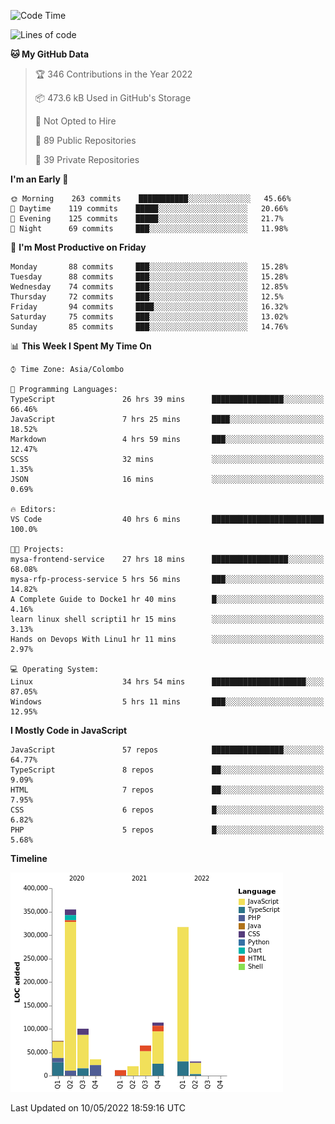 
<!--START_SECTION:waka-->
![Code Time](http://img.shields.io/badge/Code%20Time-0-blue)

![Lines of code](https://img.shields.io/badge/From%20Hello%20World%20I%27ve%20Written-1%20Million%20lines%20of%20code-blue)

**🐱 My GitHub Data** 

> 🏆 346 Contributions in the Year 2022
 > 
> 📦 473.6 kB Used in GitHub's Storage 
 > 
> 🚫 Not Opted to Hire
 > 
> 📜 89 Public Repositories 
 > 
> 🔑 39 Private Repositories  
 > 
**I'm an Early 🐤** 

```text
🌞 Morning    263 commits    ███████████░░░░░░░░░░░░░░   45.66% 
🌆 Daytime    119 commits    █████░░░░░░░░░░░░░░░░░░░░   20.66% 
🌃 Evening    125 commits    █████░░░░░░░░░░░░░░░░░░░░   21.7% 
🌙 Night      69 commits     ███░░░░░░░░░░░░░░░░░░░░░░   11.98%

```
📅 **I'm Most Productive on Friday** 

```text
Monday       88 commits     ███░░░░░░░░░░░░░░░░░░░░░░   15.28% 
Tuesday      88 commits     ███░░░░░░░░░░░░░░░░░░░░░░   15.28% 
Wednesday    74 commits     ███░░░░░░░░░░░░░░░░░░░░░░   12.85% 
Thursday     72 commits     ███░░░░░░░░░░░░░░░░░░░░░░   12.5% 
Friday       94 commits     ████░░░░░░░░░░░░░░░░░░░░░   16.32% 
Saturday     75 commits     ███░░░░░░░░░░░░░░░░░░░░░░   13.02% 
Sunday       85 commits     ███░░░░░░░░░░░░░░░░░░░░░░   14.76%

```


📊 **This Week I Spent My Time On** 

```text
⌚︎ Time Zone: Asia/Colombo

💬 Programming Languages: 
TypeScript               26 hrs 39 mins      ████████████████░░░░░░░░░   66.46% 
JavaScript               7 hrs 25 mins       ████░░░░░░░░░░░░░░░░░░░░░   18.52% 
Markdown                 4 hrs 59 mins       ███░░░░░░░░░░░░░░░░░░░░░░   12.47% 
SCSS                     32 mins             ░░░░░░░░░░░░░░░░░░░░░░░░░   1.35% 
JSON                     16 mins             ░░░░░░░░░░░░░░░░░░░░░░░░░   0.69%

🔥 Editors: 
VS Code                  40 hrs 6 mins       █████████████████████████   100.0%

🐱‍💻 Projects: 
mysa-frontend-service    27 hrs 18 mins      █████████████████░░░░░░░░   68.08% 
mysa-rfp-process-service 5 hrs 56 mins       ███░░░░░░░░░░░░░░░░░░░░░░   14.82% 
A Complete Guide to Docke1 hr 40 mins        █░░░░░░░░░░░░░░░░░░░░░░░░   4.16% 
learn linux shell scripti1 hr 15 mins        ░░░░░░░░░░░░░░░░░░░░░░░░░   3.13% 
Hands on Devops With Linu1 hr 11 mins        ░░░░░░░░░░░░░░░░░░░░░░░░░   2.97%

💻 Operating System: 
Linux                    34 hrs 54 mins      █████████████████████░░░░   87.05% 
Windows                  5 hrs 11 mins       ███░░░░░░░░░░░░░░░░░░░░░░   12.95%

```

**I Mostly Code in JavaScript** 

```text
JavaScript               57 repos            ████████████████░░░░░░░░░   64.77% 
TypeScript               8 repos             ██░░░░░░░░░░░░░░░░░░░░░░░   9.09% 
HTML                     7 repos             ██░░░░░░░░░░░░░░░░░░░░░░░   7.95% 
CSS                      6 repos             █░░░░░░░░░░░░░░░░░░░░░░░░   6.82% 
PHP                      5 repos             █░░░░░░░░░░░░░░░░░░░░░░░░   5.68%

```


**Timeline**

![Chart not found](https://raw.githubusercontent.com/ccweerasinghe1994/ccweerasinghe1994/master/charts/bar_graph.png) 


 Last Updated on 10/05/2022 18:59:16 UTC
<!--END_SECTION:waka-->

